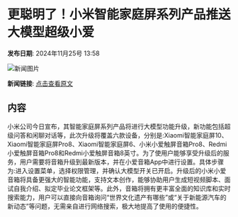 # 更聪明了！小米智能家庭屏系列产品推送大模型超级小爱

**发布日期**: 2024年11月25号 13:58

![新闻图片](https://img1.mydrivers.com/img/20241125/s_6acab6c80a584d4fa7761a15a90f96e5.jpg)

**新闻链接**: [点击查看原文](https://www.aibase.com/zh/news/13450)

## 内容

小米公司今日宣布，其智能家庭屏系列产品将进行大模型功能升级，新功能包括超级问答和闲聊对话等，此次升级将覆盖六款设备，分别是:Xiaomi智能家庭屏10、Xiaomi智能家庭屏Pro8、Xiaomi智能家庭屏6、小米小爱触屏音箱Pro8、Redmi小爱触屏音箱Pro8和Redmi小爱触屏音箱8英寸。为了使用户能够享受升级后的服务，用户需要将音箱升级到最新版本，并在小爱音箱App中进行设置。具体步骤为:进入设置菜单，选择权限管理，并确认大模型开关已开启。升级后的小米小爱音箱将具备更强大的智能功能，支持文本创作，能够协助用户生成短视频脚本、面试自我介绍、拟定毕业论文框架等。此外，音箱将拥有更丰富全面的知识库和实时搜索能力，用户可以直接向音箱询问“世界文化遗产有哪些”或“关于新能源汽车的新动态”等问题，无需亲自进行网络搜索，极大地提高了使用的便捷性。
